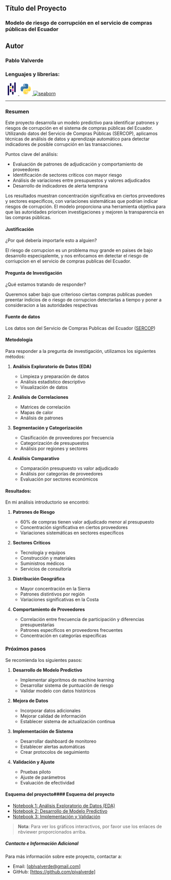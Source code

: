 ## Título del Proyecto
### Modelo de riesgo de corrupción en el servicio de compras públicas del Ecuador

## **Autor**
### Pablo Valverde



<h3 align="left">Lenguajes y librerias:</h3>
<p align="left"> <a href="https://pandas.pydata.org/" target="_blank" rel="noreferrer"> <img src="https://raw.githubusercontent.com/devicons/devicon/2ae2a900d2f041da66e950e4d48052658d850630/icons/pandas/pandas-original.svg" alt="pandas" width="40" height="40"/> </a> <a href="https://www.python.org" target="_blank" rel="noreferrer"> <img src="https://raw.githubusercontent.com/devicons/devicon/master/icons/python/python-original.svg" alt="python" width="40" height="40"/> </a> <a href="https://seaborn.pydata.org/" target="_blank" rel="noreferrer"> <img src="https://seaborn.pydata.org/_images/logo-mark-lightbg.svg" alt="seaborn" width="40" height="40"/> </a> </p>

---
### Resumen 
Este proyecto desarrolla un modelo predictivo para identificar patrones y riesgos de corrupción en el sistema de compras públicas del Ecuador. Utilizando datos del Servicio de Compras Públicas (SERCOP), aplicamos técnicas de análisis de datos y aprendizaje automático para detectar indicadores de posible corrupción en las transacciones.

Puntos clave del análisis:

- Evaluación de patrones de adjudicación y comportamiento de proveedores
- Identificación de sectores críticos con mayor riesgo
- Análisis de variaciones entre presupuestos y valores adjudicados
- Desarrollo de indicadores de alerta temprana

Los resultados muestran concentración significativa en ciertos proveedores y sectores específicos, con variaciones sistemáticas que podrían indicar riesgos de corrupción. El modelo proporciona una herramienta objetiva para que las autoridades prioricen investigaciones y mejoren la transparencia en las compras públicas.


#### Justificación
¿Por qué debería importarle esto a alguien?

El riesgo de corrupcion es un problema muy grande en paises de bajo desarrollo especiqalemte, y nos enfocamos en detectar el riesgo de corriupcion en el servicio de compras publicas del Ecuador.

#### Pregunta de Investigación
¿Qué estamos tratando de responder?

Queremos saber bajo que criterioso ciertas compras publicas pueden preentar indicios de o riesgo de corrupcion  detectarlas a tiempo y poner a consideracion a las autoridades respectivas

#### Fuente de datos
Los datos son del Servicio de Compras Publicas del Ecuador ([SERCOP](https://portal.compraspublicas.gob.ec/sercop/))

#### Metodologia
Para responder a la pregunta de investigación, utilizamos los siguientes métodos:

1. **Análisis Exploratorio de Datos (EDA)**
   - Limpieza y preparación de datos
   - Análisis estadístico descriptivo
   - Visualización de datos

2. **Análisis de Correlaciones**
   - Matrices de correlación
   - Mapas de calor
   - Análisis de patrones

3. **Segmentación y Categorización**
   - Clasificación de proveedores por frecuencia
   - Categorización de presupuestos
   - Análisis por regiones y sectores

4. **Análisis Comparativo**
   - Comparación presupuesto vs valor adjudicado
   - Análisis por categorías de proveedores
   - Evaluación por sectores económicos

#### Resultados:
En mi análisis introductorio se encontró:

1. **Patrones de Riesgo**
   - 60% de compras tienen valor adjudicado menor al presupuesto
   - Concentración significativa en ciertos proveedores
   - Variaciones sistemáticas en sectores específicos

2. **Sectores Críticos**
   - Tecnología y equipos
   - Construcción y materiales
   - Suministros médicos
   - Servicios de consultoría

3. **Distribución Geográfica**
   - Mayor concentración en la Sierra
   - Patrones distintivos por región
   - Variaciones significativas en la Costa

4. **Comportamiento de Proveedores**
   - Correlación entre frecuencia de participación y diferencias presupuestarias
   - Patrones específicos en proveedores frecuentes
   - Concentración en categorías específicas

### Próximos pasos
Se recomienda los siguientes pasos:

1. **Desarrollo de Modelo Predictivo**
   - Implementar algoritmos de machine learning
   - Desarrollar sistema de puntuación de riesgo
   - Validar modelo con datos históricos

2. **Mejora de Datos**
   - Incorporar datos adicionales
   - Mejorar calidad de información
   - Establecer sistema de actualización continua

3. **Implementación de Sistema**
   - Desarrollar dashboard de monitoreo
   - Establecer alertas automáticas
   - Crear protocolos de seguimiento

4. **Validación y Ajuste**
   - Pruebas piloto
   - Ajuste de parámetros
   - Evaluación de efectividad

#### Esquema del proyecto#### Esquema del proyecto
- [Notebook 1: Análisis Exploratorio de Datos (EDA)](https://nbviewer.org/github/pjvalverde/Capstone_Project_modelo_riesgo_corrupcion/blob/main/Risk_Corruption_P1_EDA.ipynb)
- [Notebook 2: Desarrollo de Modelo Predictivo](https://nbviewer.org/github/pjvalverde/Capstone_Project_modelo_riesgo_corrupcion/blob/main/Risk_Corruption_P2_Model.ipynb)
- [Notebook 3: Implementación y Validación](https://nbviewer.org/github/pjvalverde/Capstone_Project_modelo_riesgo_corrupcion/blob/main/Risk_Corruption_P3_Implementation.ipynb)

> **Nota**: Para ver los gráficos interactivos, por favor use los enlaces de nbviewer proporcionados arriba.
##### Contacto e Información Adicional
Para más información sobre este proyecto, contactar a:
- Email: [pblvalverde@gmail.com]
- GitHub: [https://github.com/pjvalverde]

